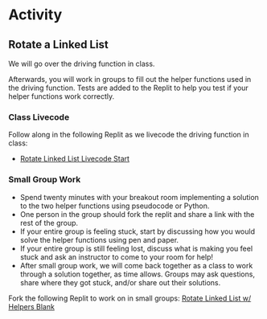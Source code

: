 # Activity

## Rotate a Linked List

We will go over the driving function in class.

Afterwards, you will work in groups to fill out the helper functions used in the driving function. Tests are added to the Replit to help you test if your helper functions work correctly.

### Class Livecode

Follow along in the following Replit as we livecode the driving function in class: 
* [Rotate Linked List Livecode Start](https://replit.com/@adadev/Rotate-Linked-List-Livecode-Start)
<!--
* [C19 Rotate Linked List Livecode Solution](#)
-->

### Small Group Work

- Spend twenty minutes with your breakout room implementing a solution to the two helper functions using pseudocode or Python. 
- One person in the group should fork the replit and share a link with the rest of the group.
- If your entire group is feeling stuck, start by discussing how you would solve the helper functions using pen and paper.
- If your entire group is still feeling lost, discuss what is making you feel stuck and ask an instructor to come to your room for help!
- After small group work, we will come back together as a class to work through a solution together, as time allows. Groups may ask questions, share where they got stuck, and/or share out their solutions.

Fork the following Replit to work on in small groups: [Rotate Linked List w/ Helpers Blank](https://replit.com/@adadev/Rotate-Linked-List-Helpers-Blank)

<!--
Solution:
* [C19 Small Group Solution](#)
-->